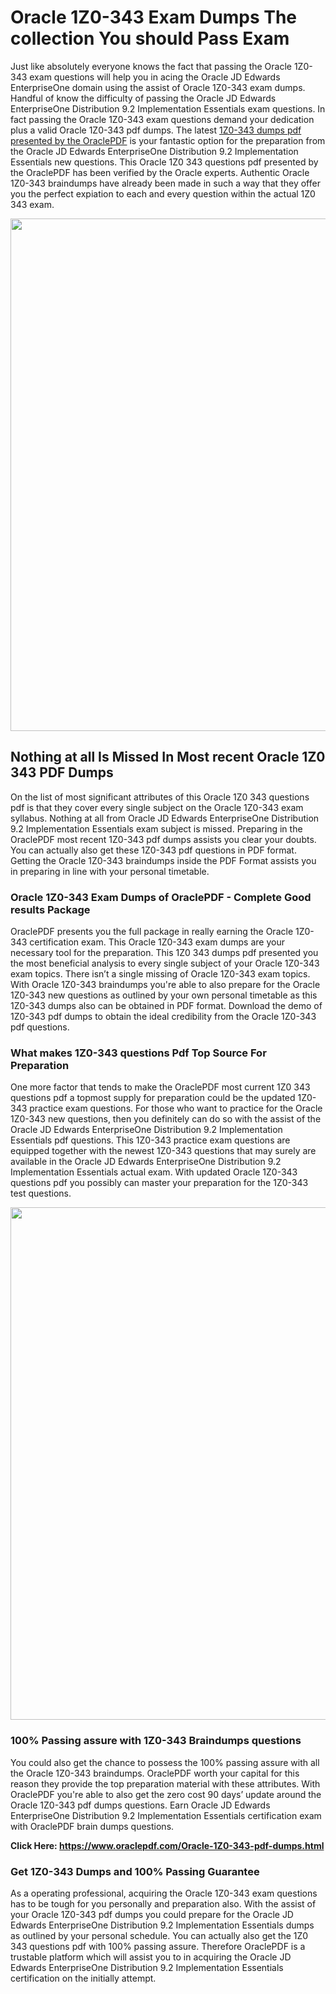 <h1>Oracle 1Z0-343 Exam Dumps The collection You should Pass Exam</h1>
<p>Just like absolutely everyone knows the fact that passing the Oracle 1Z0-343 exam questions will help you in acing the&nbsp;Oracle JD Edwards EnterpriseOne&nbsp;domain using the assist of Oracle 1Z0-343 exam dumps. Handful of know the difficulty of passing the Oracle JD Edwards EnterpriseOne Distribution 9.2 Implementation Essentials exam questions. In fact passing the Oracle 1Z0-343 exam questions demand your dedication plus a valid Oracle 1Z0-343 pdf dumps. The latest&nbsp;<a href="https://www.oraclepdf.com/Oracle-1Z0-343-pdf-dumps.html">1Z0-343 dumps pdf presented by the OraclePDF</a>&nbsp;is your fantastic option for the preparation from the Oracle JD Edwards EnterpriseOne Distribution 9.2 Implementation Essentials new questions. This Oracle 1Z0 343 questions pdf presented by the OraclePDF has been verified by the Oracle experts. Authentic Oracle 1Z0-343 braindumps have already been made in such a way that they offer you the perfect expiation to each and every question within the actual 1Z0 343 exam.</p>
<p><a href="https://www.oraclepdf.com/Oracle-1Z0-343-pdf-dumps.html"><img src="https://i.ibb.co/mJY6Knz/1.png" width="820" /></a></p>
<h2>Nothing at all Is Missed In Most recent Oracle 1Z0 343 PDF Dumps</h2>
<p>On the list of most significant attributes of this Oracle 1Z0 343 questions pdf is that they cover every single subject on the Oracle 1Z0-343 exam syllabus. Nothing at all from Oracle JD Edwards EnterpriseOne Distribution 9.2 Implementation Essentials exam subject is missed. Preparing in the OraclePDF most recent 1Z0-343 pdf dumps assists you clear your doubts. You can actually also get these 1Z0-343 pdf questions in PDF format. Getting the Oracle 1Z0-343 braindumps inside the PDF Format assists you in preparing in line with your personal timetable.</p>
<h3>Oracle 1Z0-343 Exam Dumps of OraclePDF - Complete Good results Package</h3>
<p>OraclePDF presents you the full package in really earning the Oracle 1Z0-343 certification exam. This Oracle 1Z0-343 exam dumps are your necessary tool for the preparation. This 1Z0 343 dumps pdf presented you the most beneficial analysis to every single subject of your Oracle 1Z0-343 exam topics. There isn&rsquo;t a single missing of Oracle 1Z0-343 exam topics. With Oracle 1Z0-343 braindumps you're able to also prepare for the Oracle 1Z0-343 new questions as outlined by your own personal timetable as this 1Z0-343 dumps also can be obtained in PDF format. Download the demo of 1Z0-343 pdf dumps to obtain the ideal credibility from the Oracle 1Z0-343 pdf questions.</p>
<h3>What makes 1Z0-343 questions Pdf Top Source For Preparation</h3>
<p>One more factor that tends to make the OraclePDF most current 1Z0 343 questions pdf a topmost supply for preparation could be the updated 1Z0-343 practice exam questions. For those who want to practice for the Oracle 1Z0-343 new questions, then you definitely can do so with the assist of the Oracle JD Edwards EnterpriseOne Distribution 9.2 Implementation Essentials pdf questions. This 1Z0-343 practice exam questions are equipped together with the newest 1Z0-343 questions that may surely are available in the Oracle JD Edwards EnterpriseOne Distribution 9.2 Implementation Essentials actual exam. With updated Oracle 1Z0-343 questions pdf you possibly can master your preparation for the 1Z0-343 test questions.</p>
<p><img src="https://i.ibb.co/TWQ7T6D/2.png" width="820" /></p>
<h3>100% Passing assure with 1Z0-343 Braindumps questions</h3>
<p>You could also get the chance to possess the 100% passing assure with all the Oracle 1Z0-343 braindumps. OraclePDF worth your capital for this reason they provide the top preparation material with these attributes. With OraclePDF you're able to also get the zero cost 90 days&rsquo; update around the Oracle 1Z0-343 pdf dumps questions. Earn Oracle JD Edwards EnterpriseOne Distribution 9.2 Implementation Essentials certification exam with&nbsp;OraclePDF&nbsp;brain dumps questions.</p>
<p><strong>Click Here: <a href="https://www.oraclepdf.com/Oracle-1Z0-343-pdf-dumps.html">https://www.oraclepdf.com/Oracle-1Z0-343-pdf-dumps.html</a></strong></p>
<h3>Get 1Z0-343&nbsp;Dumps&nbsp;and 100% Passing Guarantee</h3>
<p>As a operating professional, acquiring the Oracle 1Z0-343 exam questions has to be tough for you personally and preparation also. With the assist of your Oracle 1Z0-343 pdf dumps you could prepare for the Oracle JD Edwards EnterpriseOne Distribution 9.2 Implementation Essentials dumps as outlined by your personal schedule. You can actually also get the 1Z0 343 questions pdf with 100% passing assure. Therefore OraclePDF is a trustable platform which will assist you to in acquiring the Oracle JD Edwards EnterpriseOne Distribution 9.2 Implementation Essentials certification on the initially attempt.</p>

